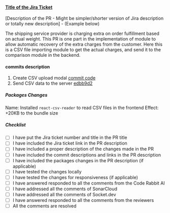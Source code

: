 #### [Title of the Jira Ticket](<[https://](https://desolint.atlassian.net/jira/projects)>)

[Description of the PR - Might be simpler/shorter version of Jira description or totally new description] - (Example below)

The shipping service provider is charging extra on order fulfillment based on actual weight. This PR is one part in the implementation of module to allow automatic recovery of the extra charges from the customer. Here this is a CSV file importing module to get the actual charges, and send it to the comparison module in the backend.

#### commits description

1. Create CSV upload modal [commit code](https://github.com/desolintdev/guidelines/pull/1/commits/edbb9d234d63280f82aa978bd3e53ec111dcfad0)
2. Send CSV data to the server [edbb9d2](https://github.com/desolintdev/guidelines/pull/1/commits/edbb9d234d63280f82aa978bd3e53ec111dcfad0)

##### Packages Changes

Name: Installed `react-csv-reader` to read CSV files in the frontend
Effect: +20KB to the bundle size

##### Checklist

- [ ] I have put the Jira ticket number and title in the PR title
- [ ] I have included the Jira ticket link in the PR description
- [ ] I have included a proper description of the changes made in the PR
- [ ] I have included the commit descriptions and links in the PR description
- [ ] I have included the packages changes in the PR description (if applicable)
- [ ] I have tested the changes locally
- [ ] I have tested the changes for responsiveness (if applicable)
- [ ] I have answered responded to all the comments from the Code Rabbit AI
- [ ] I have addressed all the comments of SonarCloud
- [ ] I have addressed all the comments of Socket.dev
- [ ] I have answered responded to all the comments from the reviewers
- [ ] All the comments are resolved
